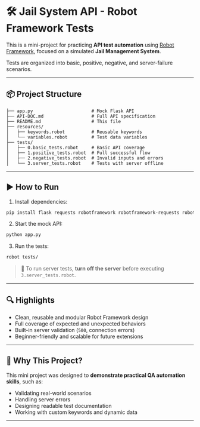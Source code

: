 # 🛠️ Jail System API - Robot Framework Tests

This is a mini-project for practicing **API test automation** using [Robot Framework](https://robotframework.org/), focused on a simulated **Jail Management System**.

Tests are organized into basic, positive, negative, and server-failure scenarios.

---

## 📦 Project Structure

```
├── app.py                      # Mock Flask API
├── API-DOC.md                  # Full API specification
├── README.md                   # This file
├── resources/
│   ├── keywords.robot          # Reusable keywords
│   └── variables.robot         # Test data variables
├── tests/
│   ├── 0.basic_tests.robot     # Basic API coverage
│   ├── 1.positive_tests.robot  # Full successful flow
│   ├── 2.negative_tests.robot  # Invalid inputs and errors
│   └── 3.server_tests.robot    # Tests with server offline
```

---

## ▶️ How to Run

1. Install dependencies:

```bash
pip install flask requests robotframework robotframework-requests robotframework-faker
```

2. Start the mock API:

```bash
python app.py
```

3. Run the tests:

```bash
robot tests/
```

> 🧪 To run server tests, **turn off the server** before executing `3.server_tests.robot`.

---

## 🔍 Highlights

- Clean, reusable and modular Robot Framework design
- Full coverage of expected and unexpected behaviors
- Built-in server validation (`500`, connection errors)
- Beginner-friendly and scalable for future extensions

---

## 🚀 Why This Project?

This mini project was designed to **demonstrate practical QA automation skills**, such as:

- Validating real-world scenarios
- Handling server errors
- Designing readable test documentation
- Working with custom keywords and dynamic data

---